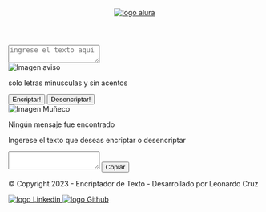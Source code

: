 <!DOCTYPE html>
<html lang="es">
<head>
    <meta charset="UTF-8">
    <meta name="viewport" content="width=device-width, initial-scale=1.0">
    <link rel="icon" type="image/x-icon" href="./imagenes/favicon.ico">
    <link rel="stylesheet" href="./imagenes/CSS/Estilos.css">
    <title>encriptador de texto</title>
</head>
<body>
    <!-- Encabezado -->
    <header>
        <a href="#" rel="">
            <img src="./imagenes/logo.svg" alt="logo alura" class="logo">
        </a>
    </header>
<!-- Principal -->
 <main>
    <section class="encriptador">
        <textarea class="encriptador" placeholder="ingrese el texto aqui"></textarea>
        <div class="encriptador-aviso">
            <img src="./imagenes/aviso.svg" alt="Imagen aviso" class="img-aviso">
            <p class="texto-aviso">solo letras minusculas y sin acentos</p>
        </div>
        <div class="encriptador-contenedor">
            <button type="submit" class="btn-encriptar">Encriptar!</button>
            <button type="submit" class="btn-desencriptar">Desencriptar!</button>
        </div>
    </section>
    <section class="tarjeta">
        <div class="tarjeta-contenedor">
            <img src="./imagenes/muñeco.svg" alt="Imagen Muñeco" class="img-muñeco">
            <p class="texto-uno">Ningún mensaje fue encontrado</p>
            <p class="texto-dos">Ingerese el texto que deseas encriptar o desencriptar</p>
        </div>
        <textarea type="mensaje" class="evaluar" readonly></textarea>
        <button type="submit" class="btn-copiar">Copiar</button>
    </section>
 </main>
<!-- Pie de pagina -->

<footer>
    <p class="copyright">&copy; Copyright 2023 - Encriptador de Texto - Desarrollado por Leonardo Cruz</p>
    <a href="#" rel="">
        <img src="./imagenes/linkedin.svg" alt="logo Linkedin" class="linkedin">
    </a>
    <a href="#" rel="">
        <img src="./imagenes/github.svg" alt="logo Github" class="Git">
    </a>
</footer>

</body>
</html>
